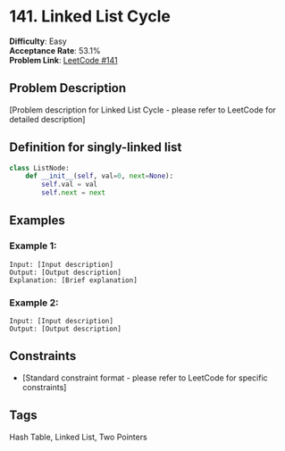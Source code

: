# 141. Linked List Cycle

**Difficulty**: Easy  
**Acceptance Rate**: 53.1%  
**Problem Link**: [LeetCode #141](https://leetcode.com/problems/linked-list-cycle/)

## Problem Description

[Problem description for Linked List Cycle - please refer to LeetCode for detailed description]

## Definition for singly-linked list

```python
class ListNode:
    def __init__(self, val=0, next=None):
        self.val = val
        self.next = next
```

## Examples

### Example 1:
```
Input: [Input description]
Output: [Output description]
Explanation: [Brief explanation]
```

### Example 2:
```
Input: [Input description]
Output: [Output description]
```

## Constraints

- [Standard constraint format - please refer to LeetCode for specific constraints]

## Tags
Hash Table, Linked List, Two Pointers